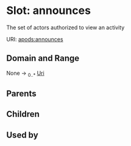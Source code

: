 
# Slot: announces

The set of actors authorized to view an activity

URI: [apods:announces](https://activitypods.org/ns/core#announces)


## Domain and Range

None &#8594;  <sub>0..\*</sub> [Uri](types/Uri.md)

## Parents


## Children


## Used by

